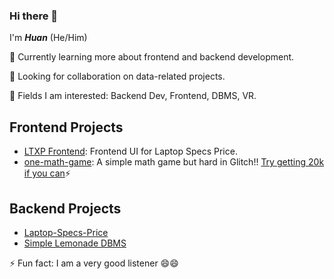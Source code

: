 
### Hi there 👋
I'm ***Huan*** (He/Him)

🔭 Currently learning more about frontend and backend development.

👯 Looking for collaboration on data-related projects.

🌱 Fields I am interested: Backend Dev, Frontend, DBMS, VR. 

## Frontend Projects
- [LTXP Frontend](https://github.com/bruceho293/ltxp-frontend): Frontend UI for Laptop Specs Price.
- [one-math-game](https://github.com/bruceho293/one-math-game): A simple math game but hard in Glitch!! [Try getting 20k if you can](https://one-math-game.glitch.me/)⚡

## Backend Projects
- [Laptop-Specs-Price](https://github.com/bruceho293/laptop-specs-price)
- [Simple Lemonade DBMS](https://github.com/bruceho293/My-Lemonade-DBMS-)

⚡ Fun fact: I am a very good listener 😄😄

<!--
**bruceho293/bruceho293** is a ✨ _special_ ✨ repository because its `README.md` (this file) appears on your GitHub profile.

Here are some ideas to get you started:

- 🔭 I’m currently working on my own personal 
- 🌱 I’m currently learning ...
- 👯 I’m looking to collaborate on ...
- 🤔 I’m looking for help with ...
- 💬 Ask me about ...
- 📫 How to reach me: ...
- 😄 Pronouns: ...
- ⚡ Fun fact: ...
-->

